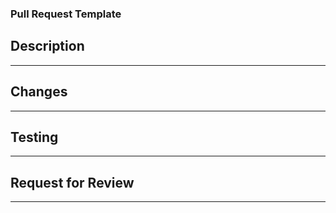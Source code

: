 ### Pull Request Template


## **Description**  

---

## **Changes**  

---

## **Testing**  

---

## **Request for Review**  

---
